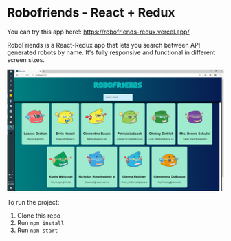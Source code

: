 # Robofriends - React + Redux

You can try this app here!: https://robofriends-redux.vercel.app/

RoboFriends is a React-Redux app that lets you search between API generated robots by name. It's fully responsive and functional in different screen sizes.  

![alt robo](https://github.com/taroserigano/Complete-React-Redux-Development/blob/master/Pictures/robo-redux.png)

To run the project:

1. Clone this repo
2. Run `npm install`
3. Run `npm start`
